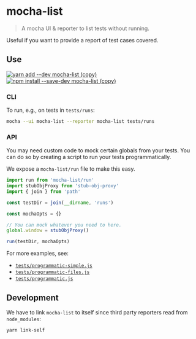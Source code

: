 # mocha-list
> A mocha UI & reporter to list tests without running.

Useful if you want to provide a report of test cases covered.

## Use

[![yarn add --dev mocha-list (copy)](https://copyhaste.com/i?t=yarn%20add%20--dev%20mocha-list)](https://copyhaste.com/c?t=yarn%20add%20--dev%20mocha-list "yarn add --dev mocha-list (copy)") [![npm install --save-dev mocha-list (copy)](https://copyhaste.com/i?t=npm%20install%20--save-dev%20mocha-list)](https://copyhaste.com/c?t=npm%20install%20--save-dev%20mocha-list "npm install --save-dev mocha-list (copy)")
### CLI

To run, e.g., on tests in `tests/runs`:

```sh
mocha --ui mocha-list --reporter mocha-list tests/runs
```

### API

You may need custom code to mock certain globals from your tests.
You can do so by creating a script to run your tests programmatically.

We expose a `mocha-list/run` file to make this easy.

```js
import run from 'mocha-list/run'
import stubObjProxy from 'stub-obj-proxy'
import { join } from 'path'

const testDir = join(__dirname, 'runs')

const mochaOpts = {}

// You can mock whatever you need to here.
global.window = stubObjProxy()

run(testDir, mochaOpts)
```

For more examples, see:
* [`tests/programmatic-simple.js`](tests/programmatic-simple.js)
* [`tests/programmatic-files.js`](tests/programmatic-files.js)
* [`tests/programmatic.js`](tests/programmatic.js)

## Development

We have to link `mocha-list` to itself since third party reporters read from `node_modules`:

```sh
yarn link-self
```
